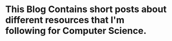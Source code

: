 # This Blog Contains short posts about different resources that I'm following for Computer Science.
